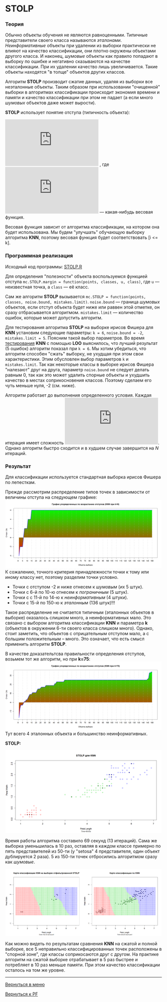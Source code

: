 # STOLP

### Теория

Обычно объекты обучения не являются равноценными. Типичные представители
своего класса называются _эталонами_. _Неинформативные_ объекты при удалении
из выборки практически не влияют на качество классификации, они плотно
окружены объектами другого класса. И наконец, _шумовые_ объекты как правило
попадают в выборку по ошибке и негативно сказываются на качестве
классификации. При их удалении качество лишь увеличивается. Такие объекты
находятся "в толще" объектов других классов.

Алгоритм **STOLP** производит сжатие данных, удаляя из выборки все
неэталонные объекты. Таким образом при использовании "очищенной" выборки
в алгоритмах классификации происходит экономия времени и памяти и
качество классификации при этом не падает (а
если много _шумовых_ объектов даже может вырости).

**STOLP** использует понятие отступа (типичность объекта):

![](http://latex.codecogs.com/svg.latex?M%28x_i%29%20%3D%20W_%7By_i%7D%28x_i%29%20-%20%5Cunderset%7By%20%5Cin%20Y%20%5Csetminus%20y_i%7D%7Bmax%7DW_y%28x_i%29)
, где
![](http://latex.codecogs.com/svg.latex?W_y%28x_i%29)
— какая-нибудь весовая функция.

Весовая функция зависит от алгоритма классификации, на котором она будет
использована. Мы будем "улучшать" обучающую выборку алгоритма **KNN**,
поэтому весовая функция будет соответствовать [i <= k].

### Программная реализация

Исходный код программы: [STOLP.R](../STOLP.R)

Для определения "полезности" объекта воспользуемся функцией отступа
`mc.STOLP.margin = function(points, classes, u, class)`, где `u` —
неизвестная точка, а `class` — её класс.

Сам же алгоритм **STOLP** вызывается
`mc.STOLP = function(points, classes, noise.bound, mistakes.limit)`.
`noise.bound` — граница _шумовых_ объектов, если отступ объекта будет ниже
или раввен этой отметке, он сразу отбрасывается алгоритмом.
`mistakes.limit` — количество ошибок, которые может допустить алгоритм.

Для тестирования алгоритма **STOLP** на выборке ирисов Фишера для **KNN**
установим следующие параметры: `k = 6`, `noise.bound = -2`,
`mistakes.limit = 5`. Поясним такой выбор параметров. Во время
[тестирования](KNN.md) **KNN** с помощью **LOO** выяснилось, что лучший
результат (5 ошибок) алгоритм показал при `k = 6`. Мы хотим убедиться,
что алгоритм способен "сжать" выборку, не ухудщая при этом свои
характеристики. Этим обусловлен выбор параметров `k` и `mistakes.limit`.
Так как некоторые классы в выборке ирисов Фишера "налезают" друг на
друга, параметр `noise.bound` не следует делать равным 0, так как это
может удалить спорные объекты и ухудшить качество в местах соприкосновения
классов. Поэтому сделаем его чуть меньше нуля, -2 (см. ниже).

Алгоритм работает до выполнения определенного условия. Каждая итерация
имеет сложность
![](http://latex.codecogs.com/svg.latex?O%28N%5E2%5Clog%20N%29).
Однако алгоритм быстро сходится и в худшем
случае завершится на _N_ итераций.

### Результат

Для классификации используется стандартная выборка ирисов Фишера по лепесткам.

Прежде рассмотрим распределение типов точек в зависимости от величины
отступа на следующем графике:
![](pict/STOLP_margins_6.png)
К сожалению, точного критерия принадлежности точки к тому или иному классу
нет, поэтому разделим точки условно.

- Точки с отступом -2 и ниже отнесем к _шумовым_ (их 5 штук).
- Точки с 6-й по 10-ю отнесем к _пограничным_ (5 штук).
- Точки с с 11-й по 14-ю к _неинформативным_ (4 штуки).
- Точки с 15-й по 150-ю к _эталонным_ (136 штук)!!!

Такое распределение не считается типичным (эталонных объектов в выборке)
оказалось слишком много, а неинформативных мало. Это связано с выбором
алгоритма классификации __KNN__ и параметра __k__
(объектов в окружении 6-ти своего класса слишком много).
Однако, стоит заметить,
что объектов с отрицательным отступом мало, а с большим положительным – много.
Это означает, что есть смысл применить алгоритм __STOLP__.

В качестве доказательтсва правильности определения отступов, возьмем
тот же алгоритм, но при __k=75__:
![](pict/STOLP_margins_75.png)
Тут всего 4 эталонных объекта и большинство неинформативных.

__STOLP:__

![Результат](pict/STOLP.png)

Время работы алгоритма составило 69 секунд (13 итераций). Сама же
выборка уменьшилась в 10 раз, оставляя в каждом классе примерно по пять
представителей из 50-ти (у "setosa" 4 представителя, один объект
дублируется 2 раза). 5 из 150-ти точек отбросились алгоритмом сразу
как _шумовые_.

![Сравнение](pict/STOLP_comp.png)

Как можно видеть по результатам сравнения **KNN** на сжатой и полной выборке,
все 5 неправильно классифицированных точек расположены в "спорной зоне",
где классы соприкосаются друг с другом. На практике
алгоритм на сжатой выборке отрабатывает в 5 раз быстрее и потребляет
в 10 раз меньше памяти.
При этом качество классификации осталось на том же уровне.

----

[Вернуться в меню](../../README.md)

[Вернуться к PF](PF.md)

